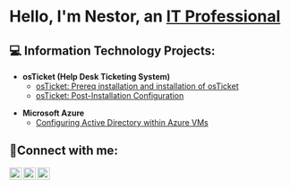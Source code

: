 <h1>Hello,  I'm Nestor, an <a href="https://www.linkedin.com/in/nestor-campos-b9907a286/">IT Professional</a>

<h2>💻 Information Technology Projects:</h2>

<ul><!--Start of Main list-->
      <li><b>osTicket (Help Desk Ticketing System)</b>
          <ul><!--Start of nested list-->
              <li><a href="https://github.com/ncampos01/Osticket-prereq-and-installation"> osTicket: Prereq installation and installation of osTicket </a>
              <li><a href="https://github.com/ncampos01/post-install-config"> osTicket: Post-Installation Configuration </a></li>
          </ul><!--End of nested list-->
      </li>
</ul><!--End of main list-->

- <b>Microsoft Azure</b>
  - [Configuring Active Directory within Azure VMs](https://github.com/ncampos01/Acticve-Directory-Deployment-in-Azure/tree/main)


<h2>🤳Connect with me:</h2>

[<img align="left" alt="Josh | Twitter" width="22px" src="https://cdn.jsdelivr.net/npm/simple-icons@v3/icons/twitter.svg" />][twitter]
[<img align="left" alt="Josh | LinkedIn" width="22px" src="https://cdn.jsdelivr.net/npm/simple-icons@v3/icons/linkedin.svg" />][linkedin]
[<img align="left" alt="Josh | Instagram" width="22px" src="https://cdn.jsdelivr.net/npm/simple-icons@v3/icons/instagram.svg" />][instagram]

[twitter]: https://twitter.com/Josh
[instagram]: https://www.instagram.com/Josh
[linkedin]: https://linkedin.com/in/Josh

